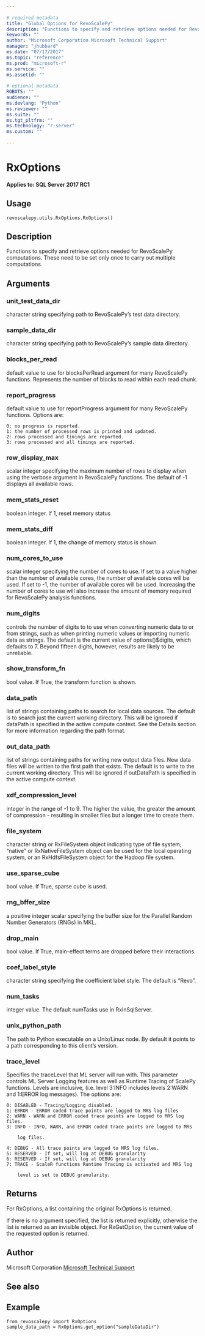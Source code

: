 ```yaml
--- 
 
# required metadata 
title: "Global Options for RevoScalePy" 
description: "Functions to specify and retrieve options needed for RevoScalePy computations. These need to be set only once to carry out multiple computations." 
keywords: "" 
author: "Microsoft Corporation Microsoft Technical Support" 
manager: "jhubbard" 
ms.date: "07/17/2017" 
ms.topic: "reference" 
ms.prod: "microsoft-r" 
ms.service: "" 
ms.assetid: "" 
 
# optional metadata 
ROBOTS: "" 
audience: "" 
ms.devlang: "Python" 
ms.reviewer: "" 
ms.suite: "" 
ms.tgt_pltfrm: "" 
ms.technology: "r-server" 
ms.custom: "" 
 
---
```


# RxOptions


**Applies to: SQL Server 2017 RC1**


## Usage



```
revoscalepy.utils.RxOptions.RxOptions()
```




## Description

Functions to specify and retrieve options needed for RevoScalePy computations. These need to be set only once to carry out multiple computations.


## Arguments


### unit_test_data_dir

character string specifying path to RevoScalePy’s
test data directory.


### sample_data_dir

character string specifying path to RevoScalePy’s
sample data directory.


### blocks_per_read

default value to use for blocksPerRead argument for
many RevoScalePy functions. Represents the number of blocks to read within
each read chunk.


### report_progress

default value to use for reportProgress argument for
many RevoScalePy functions. Options are:

    0: no progress is reported.
    1: the number of processed rows is printed and updated.
    2: rows processed and timings are reported.
    3: rows processed and all timings are reported.


### row_display_max

scalar integer specifying the maximum number of rows
to display when using the verbose argument in RevoScalePy functions. The
default of -1 displays all available rows.


### mem_stats_reset

boolean integer. If 1, reset memory status


### mem_stats_diff

boolean integer. If 1, the change of memory status is
shown.


### num_cores_to_use

scalar integer specifying the number of cores to use.
If set to a value higher than the number of available cores, the number of
available cores will be used. If set to -1, the number of available cores
will be used. Increasing the number of cores to use will also increase the
amount of memory required for RevoScalePy analysis functions.


### num_digits

controls the number of digits to to use when converting
numeric data to or from strings, such as when printing numeric values or
importing numeric data as strings. The default is the current value of
options()$digits, which defaults to 7. Beyond fifteen digits, however,
results are likely to be unreliable.


### show_transform_fn

bool value. If True, the transform function is
shown.


### data_path

list of strings containing paths to search for local data
sources. The default is to search just the current working directory. This
will be ignored if dataPath is specified in the active compute context. See
the Details section for more information regarding the path format.


### out_data_path

list of strings containing paths for writing new
output data files. New data files will be written to the first path that
exists. The default is to write to the current working directory. This will
be ignored if outDataPath is specified in the active compute context.


### xdf_compression_level

integer in the range of -1 to 9. The higher the
value, the greater the amount of compression - resulting in smaller files
but a longer time to create them.


### file_system

character string or RxFileSystem object indicating type
of file system; “native” or RxNativeFileSystem object can be used for the
local operating system, or an RxHdfsFileSystem object for the Hadoop file
system.


### use_sparse_cube

bool value. If True, sparse cube is used.


### rng_bffer_size

a positive integer scalar specifying the buffer size
for the Parallel Random Number Generators (RNGs) in MKL.


### drop_main

bool value. If True, main-effect terms are dropped
before their interactions.


### coef_label_style

character string specifying the coefficient label
style. The default is “Revo”.


### num_tasks

integer value. The default numTasks use in RxInSqlServer.


### unix_python_path

The path to Python executable on a Unix/Linux node.
By default it points to a path corresponding to this client’s version.


### trace_level

Specifies the traceLevel that ML server will run with. This
parameter controls ML Server Logging features as well as Runtime Tracing of
ScalePy functions. Levels are inclusive, (i.e. level 3:INFO includes levels
2:WARN and 1:ERROR log messages). The options are:

    0: DISABLED - Tracing/Logging disabled.
    1: ERROR - ERROR coded trace points are logged to MRS log files
    2: WARN - WARN and ERROR coded trace points are logged to MRS log files.
    3: INFO - INFO, WARN, and ERROR coded trace points are logged to MRS

        log files.

    4: DEBUG - All trace points are logged to MRS log files.
    5: RESERVED - If set, will log at DEBUG granularity
    6: RESERVED - If set, will log at DEBUG granularity
    7: TRACE - ScaleR functions Runtime Tracing is activated and MRS log

        level is set to DEBUG granularity.


## Returns

For RxOptions, a list containing the original RxOptions is returned.

If there is no argument specified, the list is returned explicitly, otherwise
the list is returned as an invisible object. For RxGetOption, the current value
of the requested option is returned.


## Author

Microsoft Corporation [Microsoft Technical Support](https://go.microsoft.com/fwlink/?LinkID=698556&clcid=0x409)


## See also


## Example



```
from revoscalepy import RxOptions
sample_data_path = RxOptions.get_option("sampleDataDir")
```


